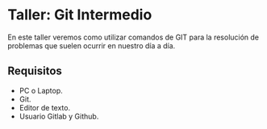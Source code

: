 Taller: Git Intermedio
===

En este taller veremos como utilizar comandos de GIT para la resolución de problemas que suelen ocurrir en nuestro día a día.

## Requisitos

- PC o Laptop.
- Git.
- Editor de texto.
- Usuario Gitlab y Github.